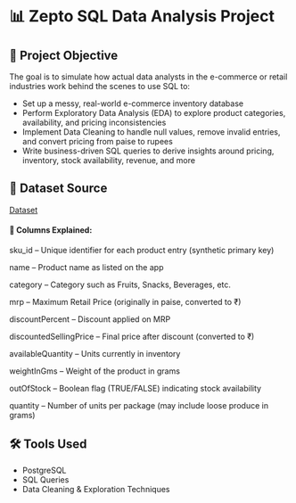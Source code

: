 # 📊 Zepto SQL Data Analysis Project

## 🎯 Project Objective
The goal is to simulate how actual data analysts in the e-commerce or retail industries work behind the scenes to use SQL to:
- Set up a messy, real-world e-commerce inventory database
- Perform Exploratory Data Analysis (EDA) to explore product categories, availability, and pricing inconsistencies
- Implement Data Cleaning to handle null values, remove invalid entries, and convert pricing from paise to rupees
- Write business-driven SQL queries to derive insights around pricing, inventory, stock availability, revenue, and more

## 📁 Dataset Source
[Dataset](https://www.kaggle.com/datasets/palvinder2006/zepto-inventory-dataset/data?select=zepto_v2.csv)
#### 🧾 Columns Explained:
sku_id – Unique identifier for each product entry (synthetic primary key)

name – Product name as listed on the app

category – Category such as Fruits, Snacks, Beverages, etc.

mrp – Maximum Retail Price (originally in paise, converted to ₹)

discountPercent – Discount applied on MRP

discountedSellingPrice – Final price after discount (converted to ₹)

availableQuantity – Units currently in inventory

weightInGms – Weight of the product in grams

outOfStock – Boolean flag (TRUE/FALSE) indicating stock availability

quantity – Number of units per package (may include loose produce in grams)





## 🛠️ Tools Used
- PostgreSQL
- SQL Queries
- Data Cleaning & Exploration Techniques

  
